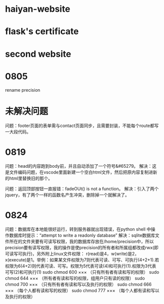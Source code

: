 # haiyan-website
# flask's certificate
# second website

# 0805
rename precision

# 未解决问题 



问题：footer页面的表单需与contact页面同步，且需要封装，不能每个route都写一大段代码。

# 0819
问题：head的内容跑到body前，并且自动添加了一个符号&#65279。
解决：这是文件编码问题，在vscode里面新建一个空白html文件，然后把原内容复制进新的html里替换旧的那个。

问题：返回顶部按钮一直报错：fadeOUt() is not a function。
解决：引入了两个jquery，有了两个一样的函数名产生冲突，删除掉一个就解决了。

# 0824
问题：数据库在本地能很好运行，转到服务器就出现错误，在python shell 中操作数据库时提示：“attempt to write a readonly database”
解决：sqlite数据库文件所在的文件夹要有可读写权限，我的数据库存放在/home/precision中，所以precision要有读写权限，我的操作是使precision的所有者和所属组都改成rwx(即可读写可执行)，另外附上linux文件权限：
r(read)是4，w(write)是2，x(execute)是1。举例：如果某文件权限为7则代表可读、可写、可执行(4+2+1).若权限为6(4+2)则代表可读、可写。权限为5代表可读(4)和可执行(1).权限为3代表可写(2)和可执行(1)
sudo chmod 600 ××× （只有所有者有读和写的权限）
sudo chmod 644 ××× （所有者有读和写的权限，组用户只有读的权限）
sudo chmod 700 ××× （只有所有者有读和写以及执行的权限）
sudo chmod 666 ××× （每个人都有读和写的权限）
sudo chmod 777 ××× （每个人都有读和写以及执行的权限）

